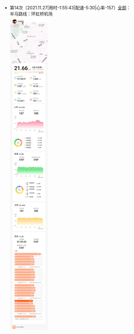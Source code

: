 - 第14次（2021.11.27|用时-1:55:43|配速-5:30|心率-157）[全部](./bm.md)：   
半马路线：环虹桥机场  
![详情](./半马-20211127-156.jpg)

